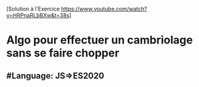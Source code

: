 [Solution à l'Exercice https://www.youtube.com/watch?v=HRPnaRLbBXw&t=38s]
# Algo pour effectuer un cambriolage sans se faire chopper
## #Language: JS=>ES2020

